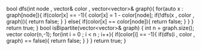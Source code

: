 bool dfs(int node , vector<int>& color , vector<vector<int>>& graph){
for(auto x : graph[node]){
if(color[x] == -1){
color[x] = 1 - color[node];
if(!dfs(x , color , graph)){
return false;
}
}
else{
if(color[x] == color[node]){
return false;
}
}
}
return true;
}
bool isBipartite(vector<vector<int>>& graph) {
int n = graph.size();
vector<int> color(n,-1);
for(int i = 0 ; i < n ; i++){
if(color[i] == -1){
if(dfs(i , color , graph) == false){
return false;
}
}
}
return true;
}